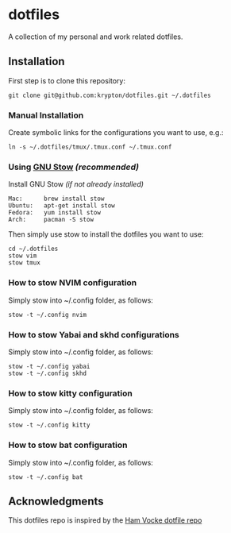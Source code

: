 # dotfiles

A collection of my personal and work related dotfiles.

## Installation

First step is to clone this repository:

    git clone git@github.com:krypton/dotfiles.git ~/.dotfiles

### Manual Installation

Create symbolic links for the configurations you want to use, e.g.:

    ln -s ~/.dotfiles/tmux/.tmux.conf ~/.tmux.conf

### Using [GNU Stow](https://www.gnu.org/software/stow/) _(recommended)_

Install GNU Stow _(if not already installed)_

    Mac:      brew install stow
    Ubuntu:   apt-get install stow
    Fedora:   yum install stow
    Arch:     pacman -S stow

Then simply use stow to install the dotfiles you want to use:

    cd ~/.dotfiles
    stow vim
    stow tmux

### How to stow NVIM configuration

Simply stow into ~/.config folder, as follows:

    stow -t ~/.config nvim

### How to stow Yabai and skhd configurations

Simply stow into ~/.config folder, as follows:

    stow -t ~/.config yabai
    stow -t ~/.config skhd

### How to stow kitty configuration

Simply stow into ~/.config folder, as follows:

    stow -t ~/.config kitty

### How to stow bat configuration

Simply stow into ~/.config folder, as follows:

    stow -t ~/.config bat

## Acknowledgments

This dotfiles repo is inspired by the [Ham Vocke dotfile repo](https://github.com/hamvocke/dotfiles)
